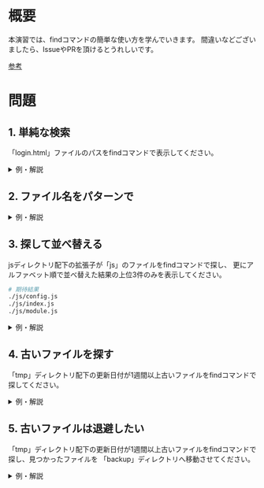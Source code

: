 # 概要

本演習では、findコマンドの簡単な使い方を学んでいきます。
間違いなどございましたら、IssueやPRを頂けるとうれしいです。

[参考](https://man7.org/linux/man-pages/man1/find.1.html)


# 問題

## 1. 単純な検索

「login.html」ファイルのパスをfindコマンドで表示してください。

<details>
<summary>例・解説</summary>

### 例

```bash
$ find . -name login.html
# 出力
./html/login.html
```

findの基本構文は`find [starting-point...] [expression]`となっています。
それぞれが何を表しているのか理解することが、findの全体像を掴む上で大事です。

### starting-point

こちらはシンプルに、どのディレクトリを起点に探索するか指定します。
「...」とあるようにスペース区切りで複数ディレクトリを起点とすることもできます。

また、デフォルト値は「.(カレントディレクトリ)」となります。

### expression

一方expressionは少し複雑です。
いくつか種類があるので、よく使うものに着目して見ていきましょう。

#### Actions

検索により見つかったファイルに対して、適用したい処理を指定します。
見つけたファイルをただ表示するのに留まらず、古いファイルをまとめて退避させたりと、組み合わせ次第で多くの機能を実現できます。

デフォルトは「-print」が指定されており、単純に標準出力へ見つかったファイルパスを出力します。

#### Tests

ここでのテストは、与えられた条件をもとに、各ファイルに対して真偽値の判定をする、ぐらいのニュアンスを表しています。
より具体的に今回の例に当てはめると、「-name」オプションは、探索対象のファイル名を1つ1つのファイルと比較し、真と評価される、つまりファイル名が一致した
もののみを対象とします。

つまり、Testsに相当するオプションは、フィルタの役割を持っています。

---

以上を理解すれば、findコマンドの基本形がなぜこのような表記なのか、見えてくるのではないかと思います。

### コマンド再考

findコマンドの概要が見えてきたところで、最初に例で見たものが何を表しているのか、再度確認してみましょう。

`find . -name login.html`は、カレントディレクトリ(.)を起点に、ファイル名が「login.html」のファイルを探索する処理を実行します。

</details>


## 2. ファイル名をパターンで

<details>
<summary>例・解説</summary>

拡張子が「html」のファイルをfindコマンドで表示してください。

### 例

```bash
$ find . -name '*.html'

# 出力
./html/about.html
./html/index.html
./html/login.html
./tmp/todo.html
./tmp.html
```

この問題で重要なのは、nameオプションの引数を引用符で囲んでいることです。
一見、囲まなくても動くように見えます。試してみましょう。

```bash
$ ls
# カレントディレクトリには複数のHTMLファイルが存在
README.md  backup  html  init.sh  js  read.html  tmp  tmp.html
# 引用符なしで実行
$ find . -name *.html
find: paths must precede expression: `tmp.html'
find: possible unquoted pattern after predicate `-name'?
```

エラーメッセージが表示されました。ざっくり要約すると、nameオプションの引数を引用符で囲むべきだ
といった旨が書かれています。

これは、findコマンドの実行前に、シェルによりワイルドカードが展開されたことが原因です。
展開されると、1つのファイル名を期待するnameオプションが複数のファイル名を受け取ってしまうことになります。
メッセージの通り引用符で囲めば問題は解決しますが、「なぜ引用符で囲む必要があるか」まで理解しておくと、
より正確に記憶できるのではないかと思います。

[参考](https://www.gnu.org/software/bash/manual/html_node/Filename-Expansion.html)

### コマンド再考

`find . -name '*.html'`は、カレントディレクトリを起点に、拡張子が「html」のファイルを探索する処理を実行します。
ワイルドカードは引用符で囲まれていることにより、シェルのパス展開ではなく、findコマンドによって処理されます。

</details>


## 3. 探して並べ替える

jsディレクトリ配下の拡張子が「js」のファイルをfindコマンドで探し、
更にアルファベット順で並べ替えた結果の上位3件のみを表示してください。

```bash
# 期待結果
./js/config.js
./js/index.js
./js/module.js
```

<details>
<summary>例・解説</summary>

### 例

```bash
$ find ./js -name '*.js' | sort | head -n 3
# 出力
./js/config.js
./js/index.js
./js/module.js
```

### パイプ

検索結果に対するfindコマンドのデフォルトの挙動は、「標準出力」へ表示することでした。
これはつまり、パイプで他のコマンドと連結することで、検索結果を入力として扱えるようになります。
さまざまなコマンドと組み合わせれば、検索結果を更に絞り込んだり、より見やすく整形することもできます。

この問題では、並べ替えとフィルタを適用していました。

### コマンド再考

`find ./js -name '*.js' | sort | head -n 3`は、コマンドが長くなってきたので、少し分けて考えましょう。
まず、findコマンドは、カレントディレクトリ配下の「js」ディレクトリを起点に、拡張子が「js」のファイルを検索しています。

続いて、sortコマンドは、検索結果を標準入力から受け取り、デフォルトの挙動から、アルファベット順にソートした結果を標準出力へ出力します。
そして、headコマンドは、ソート結果を標準入力から受け取り、「n」オプションから、リストの上位3件を標準出力へ出力します。

</details>

## 4. 古いファイルを探す

「tmp」ディレクトリ配下の更新日付が1週間以上古いファイルをfindコマンドで探してください。

<details>
<summary>例・解説</summary>

### 例

```bash
$ find ./tmp -mtime +6
# 出力
./tmp/_.js
./tmp/memo.txt
./tmp/old.js
```

findコマンドは、ファイル名だけでなく、ファイルの更新日時も検索条件に含めることができます。
更新日時(modified time)は、「mtime」オプションで指定します。
mtimeオプションは指定方法が独特で、次のルールに従います。

* +n: n日前より古い
* n: n日前丁度
* -n: n日前より新しい

今回は、1週間以上前なので、「+6」を指定することで、7日以上前に更新されたものが対象となります。

また、「+」はnより大きくなるので、更に古い日付・「-」はnより小さくなるので、nより新しい日付、と捉えると
覚えやすくなるのではないかと思います。

### コマンド再考

</details>

## 5. 古いファイルは退避したい

「tmp」ディレクトリ配下の更新日付が1週間以上古いファイルをfindコマンドで探し、見つかったファイルを
「backup」ディレクトリへ移動させてください。

<details>
<summary>例・解説</summary>

### 例

```bash
find ./tmp -mtime +6 -exec mv {} ./backup \;
# 移動後
$ ls ./backup
_.js  memo.txt  old.j
```

新しく、「exec」オプションが出てきました。
execは、これまで見てきた「name, mtime」のような、どう検索するかを表すTestsではなく、
検索結果をどう処理するかを表す「Actions」に属します。

ですので、オプションも一風変わって、`-exec command ;`、または`-exec command {} +`となっています。
何やら難しそうな表記に見えますが、意味を理解すれば中身が見えてくると思います。

execオプションの後には任意のコマンドが記述できます。
そして、`{}`は検索結果によって置き換わるプレースホルダで、`\;`は、コマンドの引数の区切り(ターミネータ)を表しています。
セミコロンがエスケープされているのは、シェルによってコマンドの区切りと解釈されるのを防ぐためです。

---

#### +との違いは何か

execオプションには二種類の指定方法がありました。
両者の違いは、検索結果を使ってコマンドをどのように実行するかに表れます。

`\;`は、foreachのようなイメージで、検索結果を一件ずつプレースホルダに適用していきます。
一方、`+`は可能な限りコマンドの実行回数を減らすために、検索結果をプレースホルダにまとめて詰め込みます。
例で記述したコマンドをechoに置き換えて見てみると、より違いが見えやすくなるかと思います。

```bash
$ find ./tmp -mtime +6 -exec echo {} \;       
./tmp/_.js
./tmp/memo.txt
./tmp/old.js
$ find ./tmp -mtime +6 -exec echo {} + 
./tmp/_.js ./tmp/memo.txt ./tmp/old.js
```

### コマンド再考

</details>